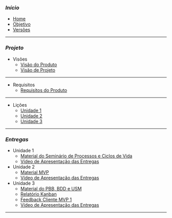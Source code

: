 ### _**Início**_
- [Home](README.md)
- [Objetivo](pages/objetivo.md)
- [Versões](pages/Versoes.md)

----------------------------------------------------
### _**Projeto**_

- Visões
   - [Visão do Produto](pages/VisaoProd.md)
   - [Visão de Projeto](pages/VisaoProj.md)
----------------------------------------------------

- Requisitos
   - [Requisitos do Produto](pages/RequisitosProd.md)
----------------------------------------------------

- Lições
   - [Unidade 1](pages/Licoes.md)
   - [Unidade 2](pages/Licoes2.md)
   - [Unidade 3](pages/Licoes3.md)
----------------------------------------------------
### _**Entregas**_

- Unidade 1 
   - [Material do Seminário de Processos e Ciclos de Vida](pages/SlidesSeminario.md)
   - [Vídeo de Apresentação das Entregas](pages/VideoEntrega.md)
- Unidade 2
   - [Material MVP](pages/QuadroRequisitos.md)
   - [Vídeo de Apresentação das Entregas](pages/VideoEntrega2.md)
- Unidade 3
   - [Material do PBB, BDD e USM](pages/PBB_USM.md)
   - [Relatório Kanban](pages/PrintsKanban.md)
   - [Feedback Cliente MVP 1](pages/VideoClienteUnidade3.md)
   - [Vídeo de Apresentação das Entregas](pages/VideoEntrega3.md)
----------------------------------------------------


   
